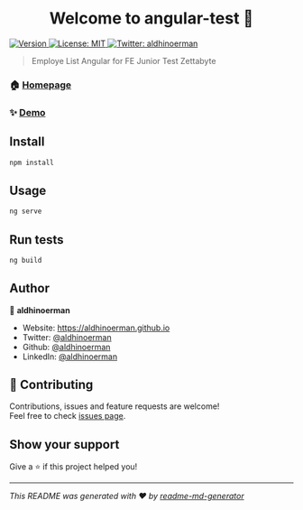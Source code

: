<h1 align="center">Welcome to angular-test 👋</h1>
<p>
  <a href="https://www.npmjs.com/package/angular-test" target="_blank">
    <img alt="Version" src="https://img.shields.io/npm/v/angular-test.svg">
  </a>
  <a href="#" target="_blank">
    <img alt="License: MIT" src="https://img.shields.io/badge/License-MIT-yellow.svg" />
  </a>
  <a href="https://twitter.com/aldhinoerman" target="_blank">
    <img alt="Twitter: aldhinoerman" src="https://img.shields.io/twitter/follow/aldhinoerman.svg?style=social" />
  </a>
</p>

> Employe List Angular for FE Junior Test Zettabyte

### 🏠 [Homepage](https://zettabyte-fe-test-angular.vercel.app)

### ✨ [Demo](https://zettabyte-fe-test-angular.vercel.app)

## Install

```sh
npm install
```

## Usage

```sh
ng serve
```

## Run tests

```sh
ng build
```

## Author

👤 **aldhinoerman**

* Website: https://aldhinoerman.github.io
* Twitter: [@aldhinoerman](https://twitter.com/aldhinoerman)
* Github: [@aldhinoerman](https://github.com/aldhinoerman)
* LinkedIn: [@aldhinoerman](https://linkedin.com/in/aldhinoerman)

## 🤝 Contributing

Contributions, issues and feature requests are welcome!<br />Feel free to check [issues page](https://github.com/aldhinoerman/zettabyte-fe-test/issues). 

## Show your support

Give a ⭐️ if this project helped you!

***
_This README was generated with ❤️ by [readme-md-generator](https://github.com/kefranabg/readme-md-generator)_